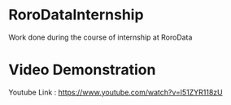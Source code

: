 # RoroDataInternship
Work done during the course of internship at RoroData
# Video Demonstration 
Youtube Link : https://www.youtube.com/watch?v=l51ZYR118zU 
